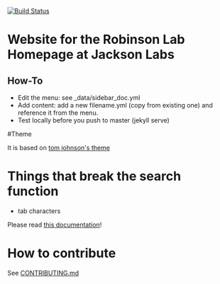 [![Build Status](https://travis-ci.org/charite/charite.github.io.svg?branch=master)](https://travis-ci.org/charite/charite.github.io)

# Website for the Robinson Lab Homepage at Jackson Labs

## How-To

 - Edit the menu: see _data/sidebar_doc.yml
 - Add content: add a new filename.yml (copy from existing one) and reference it from the menu.
 - Test locally before you push to master (jekyll serve)

#Theme

It is based on [tom johnson's theme](https://github.com/tomjohnson1492/documentation-theme-jekyll)

# Things that break the search function

 - tab characters


Please read [this documentation](http://idratherbewriting.com/documentation-theme-jekyll/mydoc/mydoc_search_configuration.html)!

# How to contribute

See [CONTRIBUTING.md](.CONTRIBUTING.md)